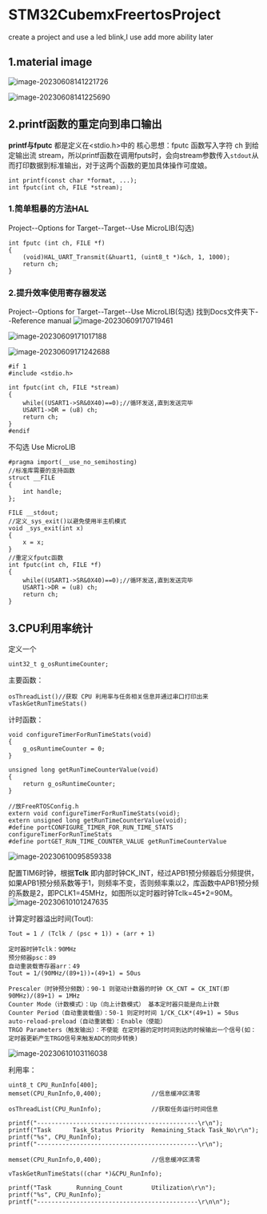 # STM32CubemxFreertosProject
create a project and use a led blink,I use add more ability later

## 1.material image

![image-20230608141221726](C:\Users\lan\AppData\Roaming\Typora\typora-user-images\image-20230608141221726.png)

![image-20230608141225690](C:\Users\lan\AppData\Roaming\Typora\typora-user-images\image-20230608141225690.png)

## 2.printf函数的重定向到串口输出

**printf与fputc** 都是定义在<stdio.h>中的
核心思想：fputc 函数写入字符 ch 到给定输出流 stream，所以printf函数在调用fputs时，会向stream参数传入`stdout`从而打印数据到标准输出，对于这两个函数的更加具体操作可度娘。

```
int printf(const char *format, ...);
int fputc(int ch, FILE *stream);
```

### 1.简单粗暴的方法HAL

Project--Options for Target--Target--Use MicroLIB(勾选)

```
int fputc (int ch, FILE *f)
{
    (void)HAL_UART_Transmit(&huart1, (uint8_t *)&ch, 1, 1000);
    return ch;
}
```

### 2.提升效率使用寄存器发送

Project--Options for Target--Target--Use MicroLIB(勾选)
找到Docs文件夹下--Reference manual
![image-20230609170719461](C:\Users\lan\AppData\Roaming\Typora\typora-user-images\image-20230609170719461.png)

![image-20230609171017188](C:\Users\lan\AppData\Roaming\Typora\typora-user-images\image-20230609171017188.png)

![image-20230609171242688](C:\Users\lan\AppData\Roaming\Typora\typora-user-images\image-20230609171242688.png)

```
#if 1
#include <stdio.h>

int fputc(int ch, FILE *stream)
{
    while((USART1->SR&0X40)==0);//循环发送,直到发送完毕   
	USART1->DR = (u8) ch;      
	return ch;
}
#endif
```

不勾选 Use MicroLIB

```
#pragma import(__use_no_semihosting)             
//标准库需要的支持函数                 
struct __FILE 
{ 
	int handle; 
}; 

FILE __stdout;       
//定义_sys_exit()以避免使用半主机模式    
void _sys_exit(int x) 
{ 
	x = x; 
} 
//重定义fputc函数 
int fputc(int ch, FILE *f)
{ 	
	while((USART1->SR&0X40)==0);//循环发送,直到发送完毕   
	USART1->DR = (u8) ch;      
	return ch;
}
```

## 3.CPU利用率统计

定义一个

```
uint32_t g_osRuntimeCounter;
```

主要函数：

```
osThreadList()//获取 CPU 利用率与任务相关信息并通过串口打印出来
vTaskGetRunTimeStats()
```

计时函数：

```
void configureTimerForRunTimeStats(void)
{
    g_osRuntimeCounter = 0;
}

unsigned long getRunTimeCounterValue(void)
{
    return g_osRuntimeCounter;
}

//放FreeRTOSConfig.h
extern void configureTimerForRunTimeStats(void);
extern unsigned long getRunTimeCounterValue(void);
#define portCONFIGURE_TIMER_FOR_RUN_TIME_STATS configureTimerForRunTimeStats
#define portGET_RUN_TIME_COUNTER_VALUE getRunTimeCounterValue
```

![image-20230610095859338](C:\Users\lan\AppData\Roaming\Typora\typora-user-images\image-20230610095859338.png)

配置TIM6时钟，根据**Tclk** 即内部时钟CK_INT，经过APB1预分频器后分频提供，如果APB1预分频系数等于1，则频率不变，否则频率乘以2，库函数中APB1预分频的系数是2，即PCLK1=45MHz，如图所以定时器时钟Tclk=45*2=90M。
![image-20230610101247635](C:\Users\lan\AppData\Roaming\Typora\typora-user-images\image-20230610101247635.png)

计算定时器溢出时间(Tout):

```
Tout = 1 / (Tclk / (psc + 1)) ∗ (arr + 1)

定时器时钟Tclk：90MHz
预分频器psc：89
自动重装载寄存器arr：49
Tout = 1/(90MHz/(89+1))∗(49+1) = 50us

Prescaler（时钟预分频数）：90-1 则驱动计数器的时钟 CK_CNT = CK_INT(即90MHz)/(89+1) = 1MHz
Counter Mode（计数模式）：Up（向上计数模式） 基本定时器只能是向上计数
Counter Period（自动重装载值）：50-1 则定时时间 1/CK_CLK*(49+1) = 50us
auto-reload-preload（自动重装载）：Enable（使能）
TRGO Parameters（触发输出）：不使能 在定时器的定时时间到达的时候输出一个信号(如：定时器更新产生TRGO信号来触发ADC的同步转换)
```

![image-20230610103116038](C:\Users\lan\AppData\Roaming\Typora\typora-user-images\image-20230610103116038.png)

利用率：

```
uint8_t CPU_RunInfo[400];
memset(CPU_RunInfo,0,400);              //信息缓冲区清零

osThreadList(CPU_RunInfo);              //获取任务运行时间信息

printf("---------------------------------------------\r\n");
printf("Task      Task_Status Priority  Remaining_Stack Task_No\r\n");
printf("%s", CPU_RunInfo);
printf("---------------------------------------------\r\n");

memset(CPU_RunInfo,0,400);              //信息缓冲区清零

vTaskGetRunTimeStats((char *)&CPU_RunInfo);

printf("Task       Running_Count        Utilization\r\n");
printf("%s", CPU_RunInfo);
printf("---------------------------------------------\r\n\n");
```

